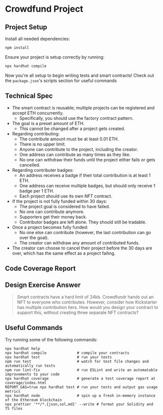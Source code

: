 # Crowdfund Project

## Project Setup

Install all needed dependencies:

```bash
npm install
```

Ensure your project is setup correctly by running:

```bash
npx hardhat compile
```

Now you're all setup to begin writing tests and smart contracts! Check out the `package.json`'s scripts section for useful commands

## Technical Spec
<!-- Here you should list the technical requirements of the project. These should include the points given in the project spec, but will go beyond what is given in the spec because that was written by a non-technical client who leaves it up to you to fill in the spec's details -->

- The smart contract is reusable; multiple projects can be registered and accept ETH concurrently.
  - Specifically, you should use the factory contract pattern.
- The goal is a preset amount of ETH.
  - This cannot be changed after a project gets created.
- Regarding contributing:
  - The contribute amount must be at least 0.01 ETH.
  - There is no upper limit.
  - Anyone can contribute to the project, including the creator.
  - One address can contribute as many times as they like.
  - No one can withdraw their funds until the project either fails or gets cancelled.
- Regarding contributer badges:
  - An address receives a badge if their total contribution is at least 1 ETH.
  - One address can receive multiple badges, but should only receive 1 badge per 1 ETH.
  - Each project should use its own NFT contract.
- If the project is not fully funded within 30 days:
  - The project goal is considered to have failed.
  - No one can contribute anymore.
  - Supporters get their money back.
  - Contributor badges are left alone. They should still be tradable.
- Once a project becomes fully funded:
  - No one else can contribute (however, the last contribution can go over the goal).
  - The creator can withdraw any amount of contributed funds.
- The creator can choose to cancel their project before the 30 days are over, which has the same effect as a project failing.

## Code Coverage Report
<!-- Copy + paste your coverage report here before submitting your project -->
<!-- You can see how to generate a coverage report in the "Solidity Code Coverage" section located here: -->
<!-- https://learn.0xmacro.com/training/project-crowdfund/p/4 -->


## Design Exercise Answer
<!-- Answer the Design Exercise. -->
<!-- In your answer: (1) Consider the tradeoffs of your design, and (2) provide some pseudocode, or a diagram, to illustrate how one would get started. -->
> Smart contracts have a hard limit of 24kb. Crowdfundr hands out an NFT to everyone who contributes. However, consider how Kickstarter has multiple contribution tiers. How would you design your contract to support this, without creating three separate NFT contracts?

## Useful Commands

Try running some of the following commands:

```shell
npx hardhat help
npx hardhat compile              # compile your contracts
npx hardhat test                 # run your tests
npm run test                     # watch for test file changes and automatically run tests
npm run lint-fix                 # run ESLint and write an automatable improvements to your code
npx hardhat coverage             # generate a test coverage report at coverage/index.html
REPORT_GAS=true npx hardhat test # run your tests and output gas usage metrics
npx hardhat node                 # spin up a fresh in-memory instance of the Ethereum blockchain
npx prettier '**/*.{json,sol,md}' --write # format your Solidity and TS files
```
